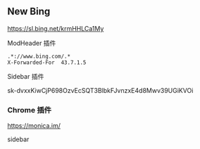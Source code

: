 ## New Bing

https://sl.bing.net/krmHHLCa1My 

ModHeader 插件

```
.*://www.bing.com/.*
X-Forwarded-For  43.7.1.5
```

Sidebar 插件

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



### Chrome 插件

https://monica.im/

sidebar



